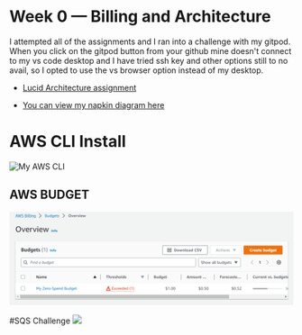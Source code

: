 # Week 0 — Billing and Architecture

I attempted all of the assignments and I ran into a challenge with my gitpod. When you click on the gitpod button from your github mine doesn't connect to my vs code desktop and I have tried ssh key and other options still to no avail, so I opted to use the vs browser option instead of my desktop. 

- [Lucid Architecture assignment](https://lucid.app/lucidchart/6f440f60-18ba-4709-a700-83c6310d39b9/edit?viewport_loc=-55%2C-448%2C4073%2C1926%2C0_0&invitationId=inv_3a713300-d3bd-4880-9d21-65ded43d27b4)

- [You can view my napkin diagram here](https://lucid.app/lucidchart/21c98aa7-8693-4dc6-976a-1abb40d14334/edit?view_items=qsUywmT1Zpum&invitationId=inv_225ccd69-5af4-46e2-8c36-0cbe7aebfc06)

#  AWS CLI Install
![My AWS CLI](https://lh3.googleusercontent.com/iNC3_9ri3Nf-21SnTC21-GUQK3e272tuSmzQ_JO7pK92-jrOw3Kk53CJevsOucKEXYyUbD4LCqtzaFIbpsrrIhpUc5_43rVKqH5f08k)

## AWS BUDGET
![My Budget](https://raw.githubusercontent.com/ruona-e/aws-bootcamp-cruddur-2023/main/journal/pics/AWS%20Budget.PNG)

#SQS Challenge
![](https://lh3.googleusercontent.com/6g31aawfKrz8dAnryp8qqg9aqbTonnDRDzi9ugIiGFvqClT8xko1kHBC24S5WNLjGZz6v-l0INdpU6Bu3GC4dURWgq0CkxzJ4JYYLvII)
